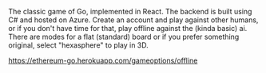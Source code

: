 The classic game of Go, implemented in React.  The backend is built using C# and hosted on Azure.  Create an account and play against other humans, or if you don't have time for that, play offline against the (kinda basic) ai.  There are modes for a flat (standard) board or if you prefer something original, select "hexasphere" to play in 3D.

https://ethereum-go.herokuapp.com/gameoptions/offline
